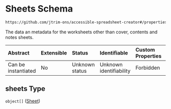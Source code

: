 # Sheets Schema

```txt
https://github.com/jtrim-ons/accessible-spreadsheet-creator#/properties/sheets
```

The data an metadata for the worksheets other than cover, contents and notes sheets.

| Abstract            | Extensible | Status         | Identifiable            | Custom Properties | Additional Properties | Access Restrictions | Defined In                                                               |
| :------------------ | :--------- | :------------- | :---------------------- | :---------------- | :-------------------- | :------------------ | :----------------------------------------------------------------------- |
| Can be instantiated | No         | Unknown status | Unknown identifiability | Forbidden         | Allowed               | none                | [ods-data.schema.json\*](../ods-data.schema.json "open original schema") |

## sheets Type

`object[]` ([Sheet](ods-data-properties-sheets-sheet.md))
